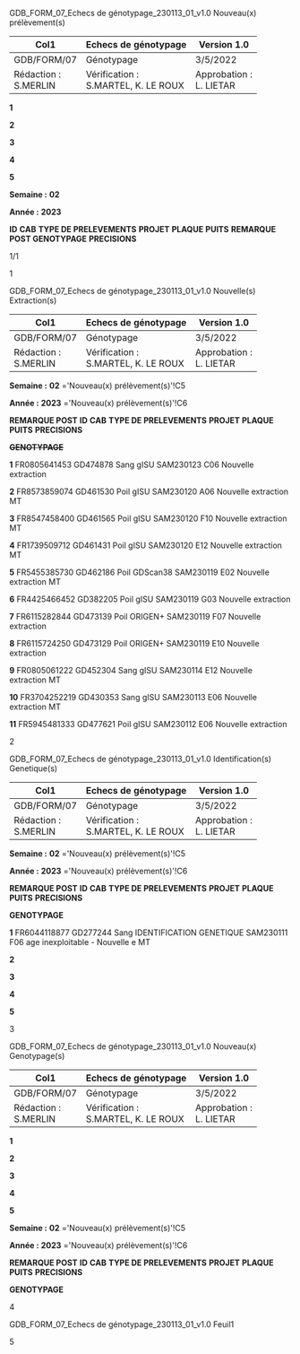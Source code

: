 GDB_FORM_07_Echecs de génotypage_230113_01_v1.0 Nouveau(x) prélèvement(s)


|Col1|Echecs de génotypage|Version 1.0|
|---|---|---|
|GDB/FORM/07|Génotypage|3/5/2022|
|Rédaction :<br>S.MERLIN|Vérification :<br>S.MARTEL, K. LE ROUX|Approbation :<br>L. LIETAR|


**1**

**2**

**3**

**4**

**5**


**Semaine :** **02**

**Année :** **2023**

**ID** **CAB** **TYPE DE PRELEVEMENTS** **PROJET** **PLAQUE** **PUITS** **REMARQUE POST GENOTYPAGE** **PRECISIONS**

1/1




1

GDB_FORM_07_Echecs de génotypage_230113_01_v1.0 Nouvelle(s) Extraction(s)



|Col1|Echecs de génotypage|Version 1.0|
|---|---|---|
|GDB/FORM/07|Génotypage|3/5/2022|
|Rédaction :<br>S.MERLIN|Vérification :<br>S.MARTEL, K. LE ROUX|Approbation :<br>L. LIETAR|


**Semaine :** **02** ='Nouveau(x) prélèvement(s)'!C5

**Année :** **2023** ='Nouveau(x) prélèvement(s)'!C6



**REMARQUE POST**
**ID** **CAB** **TYPE DE PRELEVEMENTS** **PROJET** **PLAQUE** **PUITS** **PRECISIONS**

~~**GENOTYPAGE**~~


**1** FR0805641453 GD474878 Sang gISU SAM230123 C06 Nouvelle extraction

**2** FR8573859074 GD461530 Poil gISU SAM230120 A06 Nouvelle extraction MT

**3** FR8547458400 GD461565 Poil gISU SAM230120 F10 Nouvelle extraction MT

**4** FR1739509712 GD461431 Poil gISU SAM230120 E12 Nouvelle extraction MT

**5** FR5455385730 GD462186 Poil GDScan38 SAM230119 E02 Nouvelle extraction MT

**6** FR4425466452 GD382205 Poil gISU SAM230119 G03 Nouvelle extraction

**7** FR6115282844 GD473139 Poil ORIGEN+ SAM230119 F07 Nouvelle extraction

**8** FR6115724250 GD473129 Poil ORIGEN+ SAM230119 E10 Nouvelle extraction

**9** FR0805061222 GD452304 Sang gISU SAM230114 E12 Nouvelle extraction MT

**10** FR3704252219 GD430353 Sang gISU SAM230113 E06 Nouvelle extraction MT

**11** FR5945481333 GD477621 Poil gISU SAM230112 E06 Nouvelle extraction


2

GDB_FORM_07_Echecs de génotypage_230113_01_v1.0 Identification(s) Genetique(s)



|Col1|Echecs de génotypage|Version 1.0|
|---|---|---|
|GDB/FORM/07|Génotypage|3/5/2022|
|Rédaction :<br>S.MERLIN|Vérification :<br>S.MARTEL, K. LE ROUX|Approbation :<br>L. LIETAR|


**Semaine :** **02** ='Nouveau(x) prélèvement(s)'!C5

**Année :** **2023** ='Nouveau(x) prélèvement(s)'!C6



**REMARQUE POST**
**ID** **CAB** **TYPE DE PRELEVEMENTS** **PROJET** **PLAQUE** **PUITS** **PRECISIONS**

**GENOTYPAGE**


**1** FR6044118877 GD277244 Sang IDENTIFICATION GENETIQUE SAM230111 F06 age inexploitable - Nouvelle e MT

**2**

**3**

**4**

**5**


3

GDB_FORM_07_Echecs de génotypage_230113_01_v1.0 Nouveau(x) Genotypage(s)


|Col1|Echecs de génotypage|Version 1.0|
|---|---|---|
|GDB/FORM/07|Génotypage|3/5/2022|
|Rédaction :<br>S.MERLIN|Vérification :<br>S.MARTEL, K. LE ROUX|Approbation :<br>L. LIETAR|


**1**

**2**

**3**

**4**

**5**


**Semaine :** **02** ='Nouveau(x) prélèvement(s)'!C5

**Année :** **2023** ='Nouveau(x) prélèvement(s)'!C6



**REMARQUE POST**
**ID** **CAB** **TYPE DE PRELEVEMENTS** **PROJET** **PLAQUE** **PUITS** **PRECISIONS**

**GENOTYPAGE**


4

GDB_FORM_07_Echecs de génotypage_230113_01_v1.0 Feuil1

5

